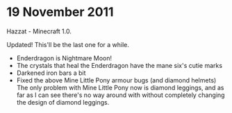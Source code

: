 # 19 November 2011
Hazzat - Minecraft 1.0.

Updated! This'll be the last one for a while.
- Enderdragon is Nightmare Moon!
- The crystals that heal the Enderdragon have the mane six's cutie marks
- Darkened iron bars a bit
- Fixed the above Mine Little Pony armour bugs (and diamond helmets)
The only problem with Mine Little Pony now is diamond leggings, and as far as I can see there's no way around with without completely changing the design of diamond leggings.
